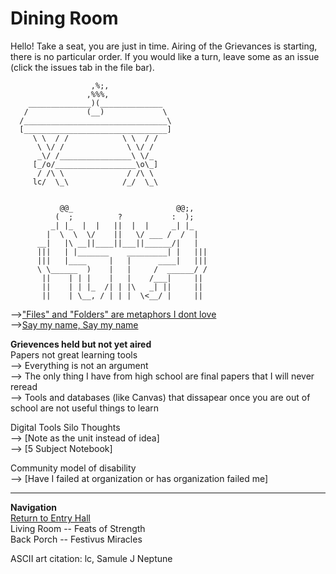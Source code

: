 # Dining Room

Hello! Take a seat, you are just in time. Airing of the Grievances is starting, there is no particular order. If you would like a turn, leave some as an issue (click the issues tab in the file bar). 
         
                      ,%;,
                     ,%%%,
        ______________)(______________
       /             (__)             \
      /________________________________\
      [________________________________]
         \ \  / /            \ \  / /
          \ \/ /              \ \/ /
          _\/ /________________\ \/_
         [_/o/__________________\o\_]
          / /\ \              / /\ \
         lc/  \_\            /_/  \_\


               @@_                       @@;,
              (  ;          ?           :  );
             _| |_  |  |   ||  |  |     _| |_
            |  \  \  \/    ||   \/ ___ /  /  |
          __|   |\ __||____||___||______/|   |
          |||   | |_______    _________| |   |||
          |||   |____     |   |      ____|   |||      
          \ \______  )    |   |     /  ______/ /
           ||    | | |    |   |    /___|     ||  
           ||    | | |_  /| | |\   _| ||     ||
           ||    | \__, / | | |  \<__/ |     ||
      
 -->["Files" and "Folders" are metaphors I dont love](https://github.com/SageGrey/exp-exp-exp/blob/main/zzzzz_cards/210_OfficeCultureMetaphors.md)     
 -->[Say my name, Say my name](https://github.com/SageGrey/exp-exp-exp/blob/main/zzzzz_cards/211_sayMyNameGoogle.md)  
 

**Grievences held but not yet aired**   
 Papers not great learning tools        
 --> Everything is not an argument    
 --> The only thing I have from high school are final papers that I will never reread    
 --> Tools and databases (like Canvas) that dissapear once you are out of school are not useful things to learn   
 
Digital Tools Silo Thoughts  
 --> [Note as the unit instead of idea]   
 --> [5 Subject Notebook]   

Community model of disability  
  --> [Have I failed at organization or has organization failed me]   

----------------------------------------

**Navigation**  
[Return to Entry Hall](3_FestivusCelebration.md)    
Living Room -- Feats of Strength    
Back Porch -- Festivus Miracles   

ASCII art citation: lc, Samule J Neptune
